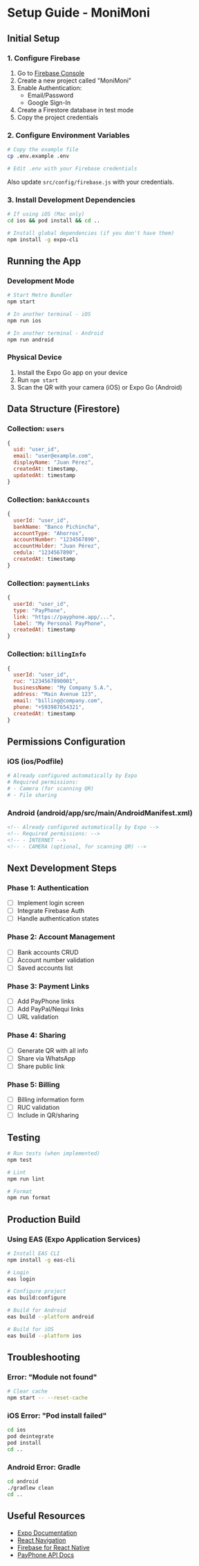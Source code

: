 # Setup Guide - MoniMoni

## Initial Setup

### 1. Configure Firebase

1. Go to [Firebase Console](https://console.firebase.google.com/)
2. Create a new project called "MoniMoni"
3. Enable Authentication:
   - Email/Password
   - Google Sign-In
4. Create a Firestore database in test mode
5. Copy the project credentials

### 2. Configure Environment Variables

```bash
# Copy the example file
cp .env.example .env

# Edit .env with your Firebase credentials
```

Also update `src/config/firebase.js` with your credentials.

### 3. Install Development Dependencies

```bash
# If using iOS (Mac only)
cd ios && pod install && cd ..

# Install global dependencies (if you don't have them)
npm install -g expo-cli
```

## Running the App

### Development Mode

```bash
# Start Metro Bundler
npm start

# In another terminal - iOS
npm run ios

# In another terminal - Android
npm run android
```

### Physical Device

1. Install the Expo Go app on your device
2. Run `npm start`
3. Scan the QR with your camera (iOS) or Expo Go (Android)

## Data Structure (Firestore)

### Collection: `users`

```javascript
{
  uid: "user_id",
  email: "user@example.com",
  displayName: "Juan Pérez",
  createdAt: timestamp,
  updatedAt: timestamp
}
```

### Collection: `bankAccounts`

```javascript
{
  userId: "user_id",
  bankName: "Banco Pichincha",
  accountType: "Ahorros",
  accountNumber: "1234567890",
  accountHolder: "Juan Pérez",
  cedula: "1234567890",
  createdAt: timestamp
}
```

### Collection: `paymentLinks`

```javascript
{
  userId: "user_id",
  type: "PayPhone",
  link: "https://payphone.app/...",
  label: "My Personal PayPhone",
  createdAt: timestamp
}
```

### Collection: `billingInfo`

```javascript
{
  userId: "user_id",
  ruc: "1234567890001",
  businessName: "My Company S.A.",
  address: "Main Avenue 123",
  email: "billing@company.com",
  phone: "+593987654321",
  createdAt: timestamp
}
```

## Permissions Configuration

### iOS (ios/Podfile)

```ruby
# Already configured automatically by Expo
# Required permissions:
# - Camera (for scanning QR)
# - File sharing
```

### Android (android/app/src/main/AndroidManifest.xml)

```xml
<!-- Already configured automatically by Expo -->
<!-- Required permissions: -->
<!-- - INTERNET -->
<!-- - CAMERA (optional, for scanning QR) -->
```

## Next Development Steps

### Phase 1: Authentication
- [ ] Implement login screen
- [ ] Integrate Firebase Auth
- [ ] Handle authentication states

### Phase 2: Account Management
- [ ] Bank accounts CRUD
- [ ] Account number validation
- [ ] Saved accounts list

### Phase 3: Payment Links
- [ ] Add PayPhone links
- [ ] Add PayPal/Nequi links
- [ ] URL validation

### Phase 4: Sharing
- [ ] Generate QR with all info
- [ ] Share via WhatsApp
- [ ] Share public link

### Phase 5: Billing
- [ ] Billing information form
- [ ] RUC validation
- [ ] Include in QR/sharing

## Testing

```bash
# Run tests (when implemented)
npm test

# Lint
npm run lint

# Format
npm run format
```

## Production Build

### Using EAS (Expo Application Services)

```bash
# Install EAS CLI
npm install -g eas-cli

# Login
eas login

# Configure project
eas build:configure

# Build for Android
eas build --platform android

# Build for iOS
eas build --platform ios
```

## Troubleshooting

### Error: "Module not found"
```bash
# Clear cache
npm start -- --reset-cache
```

### iOS Error: "Pod install failed"
```bash
cd ios
pod deintegrate
pod install
cd ..
```

### Android Error: Gradle
```bash
cd android
./gradlew clean
cd ..
```

## Useful Resources

- [Expo Documentation](https://docs.expo.dev/)
- [React Navigation](https://reactnavigation.org/)
- [Firebase for React Native](https://rnfirebase.io/)
- [PayPhone API Docs](https://payphone.app/docs)
